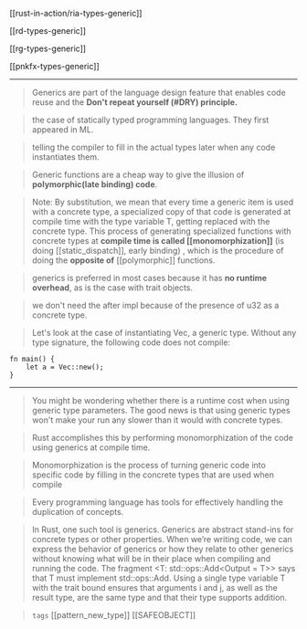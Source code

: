 [[rust-in-action/ria-types-generic]]

[[rd-types-generic]]

[[rg-types-generic]]

[[pnkfx-types-generic]]

---

> Generics are part of the language design feature that enables code reuse and the **Don't repeat yourself (#DRY) principle.**

> the case of statically typed programming languages. They first appeared in ML.

> telling the compiler to fill in the actual types later when any code instantiates them.

> Generic functions are a cheap way to give the illusion of **polymorphic(late binding) code**.

> Note: By substitution, we mean that every time a generic item is used with a concrete type, a specialized copy of that code is generated at compile time with the type variable T, getting replaced with the concrete type. This process of generating specialized functions with concrete types at **compile time is called [[monomorphization]]** (is doing [[static_dispatch]], early binding) , which is the procedure of doing the **opposite of** [[polymorphic]] functions.

> generics is preferred in most cases because it has **no runtime overhead**, as is the case with trait objects.

> we don't need the <T> after impl because of the presence of u32 as a concrete type.


>Let's look at the case of instantiating Vec<T>, a generic type. Without any type signature, the following code does not compile:

```rust,comile_fail,no_run
fn main() {
    let a = Vec::new();
}
```

---

> You might be wondering whether there is a runtime cost when using generic type parameters. The good news is that using generic types won't make your run any slower than it would with concrete types.

> Rust accomplishes this by performing monomorphization of the code using generics at compile time. 

> Monomorphization is the process of turning generic code into specific code by filling in the concrete types that are used when compile

> Every programming language has tools for effectively handling the duplication of concepts.

> In Rust, one such tool is generics. Generics are abstract stand-ins for concrete types or other properties. When we’re writing code, we can express the behavior of generics or how they relate to other generics without knowing what will be in their place when compiling and running the code.
> The fragment <T: std::ops::Add<Output = T>> says that T must implement std::ops::Add. Using a single type variable T with the trait bound ensures that arguments i and j, as well as the result type, are the same type and that their type supports addition.



> `tags` [[pattern_new_type]] [[SAFEOBJECT]]
